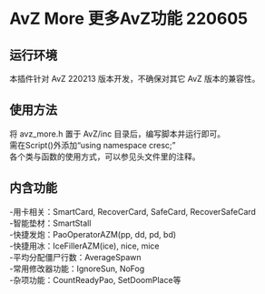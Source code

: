 # AvZ More 更多AvZ功能 220605

## 运行环境
本插件针对 AvZ 220213 版本开发，不确保对其它 AvZ 版本的兼容性。

## 使用方法
将 avz_more.h 置于 AvZ/inc 目录后，编写脚本并运行即可。<br>
需在Script()外添加“using namespace cresc;”<br>
各个类与函数的使用方式，可以参见头文件里的注释。

## 内含功能
-用卡相关：SmartCard, RecoverCard, SafeCard, RecoverSafeCard<br>
-智能垫材：SmartStall<br>
-快捷发炮：PaoOperatorAZM(pp, dd, pd, bd)<br>
-快捷用冰：IceFillerAZM(ice), nice, mice<br>
-平均分配僵尸行数：AverageSpawn<br>
-常用修改器功能：IgnoreSun, NoFog<br>
-杂项功能：CountReadyPao, SetDoomPlace等
